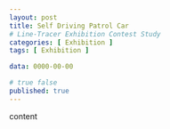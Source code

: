 ```yaml
---
layout: post
title: Self Driving Patrol Car
# Line-Tracer Exhibition Contest Study
categories: [ Exhibition ]
tags: [ Exhibition ]

data: 0000-00-00

# true false
published: true
---
```


content